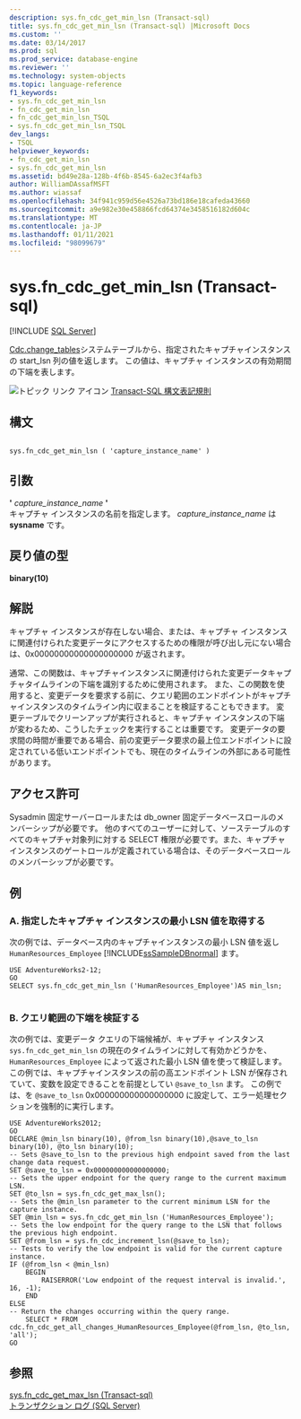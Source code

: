```yaml
---
description: sys.fn_cdc_get_min_lsn (Transact-sql)
title: sys.fn_cdc_get_min_lsn (Transact-sql) |Microsoft Docs
ms.custom: ''
ms.date: 03/14/2017
ms.prod: sql
ms.prod_service: database-engine
ms.reviewer: ''
ms.technology: system-objects
ms.topic: language-reference
f1_keywords:
- sys.fn_cdc_get_min_lsn
- fn_cdc_get_min_lsn
- fn_cdc_get_min_lsn_TSQL
- sys.fn_cdc_get_min_lsn_TSQL
dev_langs:
- TSQL
helpviewer_keywords:
- fn_cdc_get_min_lsn
- sys.fn_cdc_get_min_lsn
ms.assetid: bd49e28a-128b-4f6b-8545-6a2ec3f4afb3
author: WilliamDAssafMSFT
ms.author: wiassaf
ms.openlocfilehash: 34f941c959d56e4526a73bd186e18cafeda43660
ms.sourcegitcommit: a9e982e30e458866fcd64374e3458516182d604c
ms.translationtype: MT
ms.contentlocale: ja-JP
ms.lasthandoff: 01/11/2021
ms.locfileid: "98099679"
---
```

# <a name="sysfn_cdc_get_min_lsn-transact-sql"></a>sys.fn_cdc_get_min_lsn (Transact-sql)
[!INCLUDE [SQL Server](../../includes/applies-to-version/sqlserver.md)]

  [Cdc.change_tables](../../relational-databases/system-tables/cdc-change-tables-transact-sql.md)システムテーブルから、指定されたキャプチャインスタンスの start_lsn 列の値を返します。 この値は、キャプチャ インスタンスの有効期間の下端を表します。  
  
 ![トピック リンク アイコン](../../database-engine/configure-windows/media/topic-link.gif "トピック リンク アイコン") [Transact-SQL 構文表記規則](../../t-sql/language-elements/transact-sql-syntax-conventions-transact-sql.md)  
  
## <a name="syntax"></a>構文  
  
```  
  
sys.fn_cdc_get_min_lsn ( 'capture_instance_name' )  
```  
  
## <a name="arguments"></a>引数  
 **'** *capture_instance_name* **'**  
 キャプチャ インスタンスの名前を指定します。 *capture_instance_name* は **sysname** です。  
  
## <a name="return-types"></a>戻り値の型  
 **binary(10)**  
  
## <a name="remarks"></a>解説  
 キャプチャ インスタンスが存在しない場合、または、キャプチャ インスタンスに関連付けられた変更データにアクセスするための権限が呼び出し元にない場合は、0x00000000000000000000 が返されます。  
  
 通常、この関数は、キャプチャインスタンスに関連付けられた変更データキャプチャタイムラインの下端を識別するために使用されます。 また、この関数を使用すると、変更データを要求する前に、クエリ範囲のエンドポイントがキャプチャインスタンスのタイムライン内に収まることを検証することもできます。 変更テーブルでクリーンアップが実行されると、キャプチャ インスタンスの下端が変わるため、こうしたチェックを実行することは重要です。 変更データの要求間の時間が重要である場合、前の変更データ要求の最上位エンドポイントに設定されている低いエンドポイントでも、現在のタイムラインの外部にある可能性があります。  
  
## <a name="permissions"></a>アクセス許可  
 Sysadmin 固定サーバーロールまたは db_owner 固定データベースロールのメンバーシップが必要です。 他のすべてのユーザーに対して、ソーステーブルのすべてのキャプチャ対象列に対する SELECT 権限が必要です。また、キャプチャインスタンスのゲートロールが定義されている場合は、そのデータベースロールのメンバーシップが必要です。  
  
## <a name="examples"></a>例  
  
### <a name="a-returning-the-minimum-lsn-value-for-a-specified-capture-instance"></a>A. 指定したキャプチャ インスタンスの最小 LSN 値を取得する  
 次の例では、データベース内のキャプチャインスタンスの最小 LSN 値を返し `HumanResources_Employee` [!INCLUDE[ssSampleDBnormal](../../includes/sssampledbnormal-md.md)] ます。  
  
```  
USE AdventureWorks2-12;  
GO  
SELECT sys.fn_cdc_get_min_lsn ('HumanResources_Employee')AS min_lsn;  
  
```  
  
### <a name="b-verifying-the-low-endpoint-of-a-query-range"></a>B. クエリ範囲の下端を検証する  
 次の例では、変更データ クエリの下端候補が、キャプチャ インスタンス `sys.fn_cdc_get_min_lsn` の現在のタイムラインに対して有効かどうかを、`HumanResources_Employee` によって返された最小 LSN 値を使って検証します。 この例では、キャプチャインスタンスの前の高エンドポイント LSN が保存されていて、変数を設定できることを前提としてい `@save_to_lsn` ます。 この例では、を `@save_to_lsn` 0x000000000000000000 に設定して、エラー処理セクションを強制的に実行します。  
  
```  
USE AdventureWorks2012;  
GO  
DECLARE @min_lsn binary(10), @from_lsn binary(10),@save_to_lsn binary(10), @to_lsn binary(10);  
-- Sets @save_to_lsn to the previous high endpoint saved from the last change data request.  
SET @save_to_lsn = 0x000000000000000000;  
-- Sets the upper endpoint for the query range to the current maximum LSN.  
SET @to_lsn = sys.fn_cdc_get_max_lsn();  
-- Sets the @min_lsn parameter to the current minimum LSN for the capture instance.  
SET @min_lsn = sys.fn_cdc_get_min_lsn ('HumanResources_Employee');  
-- Sets the low endpoint for the query range to the LSN that follows the previous high endpoint.  
SET @from_lsn = sys.fn_cdc_increment_lsn(@save_to_lsn);  
-- Tests to verify the low endpoint is valid for the current capture instance.  
IF (@from_lsn < @min_lsn)  
    BEGIN  
        RAISERROR('Low endpoint of the request interval is invalid.', 16, -1);  
    END  
ELSE  
-- Return the changes occurring within the query range.  
    SELECT * FROM cdc.fn_cdc_get_all_changes_HumanResources_Employee(@from_lsn, @to_lsn, 'all');  
GO  
```  
  
## <a name="see-also"></a>参照  
 [sys.fn_cdc_get_max_lsn &#40;Transact-sql&#41;](../../relational-databases/system-functions/sys-fn-cdc-get-max-lsn-transact-sql.md)   
 [トランザクション ログ &#40;SQL Server&#41;](../../relational-databases/logs/the-transaction-log-sql-server.md)  
  
  
